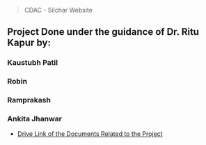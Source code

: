 > CDAC - Silchar Website

## Project Done under the guidance of Dr. Ritu Kapur by:

### Kaustubh Patil
### Robin
### Ramprakash
### Ankita Jhanwar

- [Drive Link of the Documents Related to the Project](https://drive.google.com/drive/folders/1WyCfEThO6_CyGBndXXPW_Tu5BEdaj3yL)
